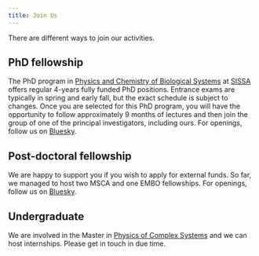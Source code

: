 ```yaml
---
title: Join Us
---
```


There are different ways to join our activities.

## PhD fellowship

The PhD program in [Physics and Chemistry of Biological Systems](https://www.sissa.it/sbp/) at [SISSA](https://www.sissa.it)
offers regular 4-years fully funded PhD positions. Entrance exams are typically in spring and early fall, but the
exact schedule is subject to changes. Once you are selected for this PhD program, you will have the opportunity to follow
approximately 9 months of lectures and then join the group of one of the principal investigators, including ours.
For openings, follow us on [Bluesky](https://bsky.app/profile/bussilab.bsky.social).

## Post-doctoral fellowship

We are happy to support you if you wish to apply for external funds.
So far, we managed to host two MSCA and one EMBO fellowships.
For openings, follow us on [Bluesky](https://bsky.app/profile/bussilab.bsky.social).

## Undergraduate

We are involved in the Master in [Physics of Complex Systems](http://www.pcs.polito.it/educational_tracks/international_track)
and we can host internships. Please get in touch in due time.
